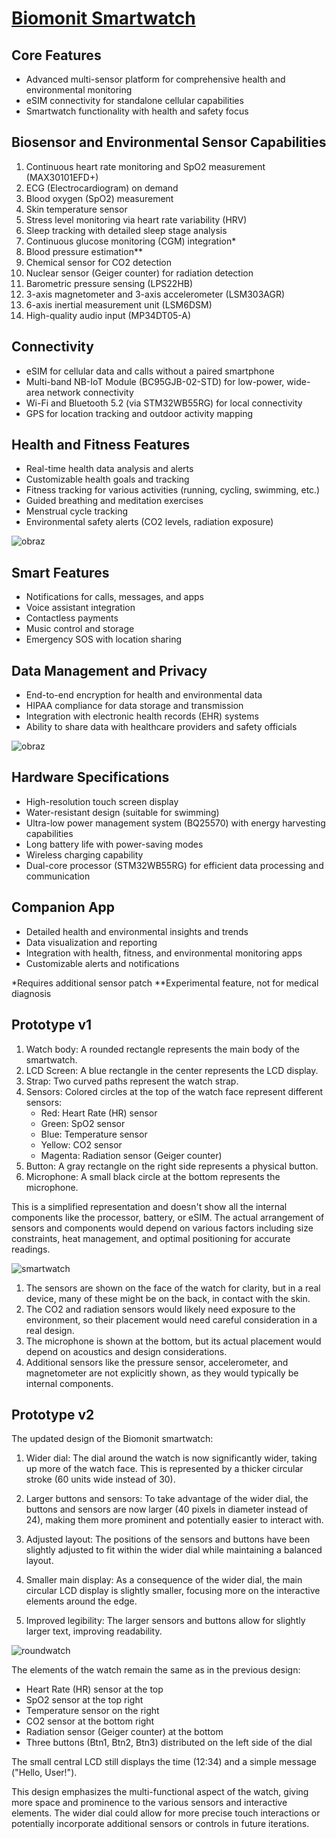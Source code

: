 # [Biomonit Smartwatch](http://www.biomonit.com)



## Core Features
- Advanced multi-sensor platform for comprehensive health and environmental monitoring
- eSIM connectivity for standalone cellular capabilities
- Smartwatch functionality with health and safety focus

## Biosensor and Environmental Sensor Capabilities
1. Continuous heart rate monitoring and SpO2 measurement (MAX30101EFD+)
2. ECG (Electrocardiogram) on demand
3. Blood oxygen (SpO2) measurement
4. Skin temperature sensor
5. Stress level monitoring via heart rate variability (HRV)
6. Sleep tracking with detailed sleep stage analysis
7. Continuous glucose monitoring (CGM) integration*
8. Blood pressure estimation**
9. Chemical sensor for CO2 detection
10. Nuclear sensor (Geiger counter) for radiation detection
11. Barometric pressure sensing (LPS22HB)
12. 3-axis magnetometer and 3-axis accelerometer (LSM303AGR)
13. 6-axis inertial measurement unit (LSM6DSM)
14. High-quality audio input (MP34DT05-A)

## Connectivity
- eSIM for cellular data and calls without a paired smartphone
- Multi-band NB-IoT Module (BC95GJB-02-STD) for low-power, wide-area network connectivity
- Wi-Fi and Bluetooth 5.2 (via STM32WB55RG) for local connectivity
- GPS for location tracking and outdoor activity mapping

## Health and Fitness Features
- Real-time health data analysis and alerts
- Customizable health goals and tracking
- Fitness tracking for various activities (running, cycling, swimming, etc.)
- Guided breathing and meditation exercises
- Menstrual cycle tracking
- Environmental safety alerts (CO2 levels, radiation exposure)


![obraz](https://github.com/user-attachments/assets/9b0f119b-df97-46f5-8314-f65cf4d091a3)

## Smart Features
- Notifications for calls, messages, and apps
- Voice assistant integration
- Contactless payments
- Music control and storage
- Emergency SOS with location sharing

## Data Management and Privacy
- End-to-end encryption for health and environmental data
- HIPAA compliance for data storage and transmission
- Integration with electronic health records (EHR) systems
- Ability to share data with healthcare providers and safety officials


![obraz](https://github.com/user-attachments/assets/4501cd67-f819-47a8-b3fa-b54691af172b)

## Hardware Specifications
- High-resolution touch screen display
- Water-resistant design (suitable for swimming)
- Ultra-low power management system (BQ25570) with energy harvesting capabilities
- Long battery life with power-saving modes
- Wireless charging capability
- Dual-core processor (STM32WB55RG) for efficient data processing and communication

## Companion App
- Detailed health and environmental insights and trends
- Data visualization and reporting
- Integration with health, fitness, and environmental monitoring apps
- Customizable alerts and notifications

*Requires additional sensor patch
**Experimental feature, not for medical diagnosis


## Prototype v1

1. Watch body: A rounded rectangle represents the main body of the smartwatch.
2. LCD Screen: A blue rectangle in the center represents the LCD display.
3. Strap: Two curved paths represent the watch strap.
4. Sensors: Colored circles at the top of the watch face represent different sensors:
   - Red: Heart Rate (HR) sensor
   - Green: SpO2 sensor
   - Blue: Temperature sensor
   - Yellow: CO2 sensor
   - Magenta: Radiation sensor (Geiger counter)
5. Button: A gray rectangle on the right side represents a physical button.
6. Microphone: A small black circle at the bottom represents the microphone.

This is a simplified representation and doesn't show all the internal components like the processor, battery, or eSIM. The actual arrangement of sensors and components would depend on various factors including size constraints, heat management, and optimal positioning for accurate readings.

![smartwatch](smartwatch.svg)



1. The sensors are shown on the face of the watch for clarity, but in a real device, many of these might be on the back, in contact with the skin.
2. The CO2 and radiation sensors would likely need exposure to the environment, so their placement would need careful consideration in a real design.
3. The microphone is shown at the bottom, but its actual placement would depend on acoustics and design considerations.
4. Additional sensors like the pressure sensor, accelerometer, and magnetometer are not explicitly shown, as they would typically be internal components.


## Prototype v2


The updated design of the Biomonit smartwatch:

1. Wider dial: The dial around the watch is now significantly wider, taking up more of the watch face. This is represented by a thicker circular stroke (60 units wide instead of 30).

2. Larger buttons and sensors: To take advantage of the wider dial, the buttons and sensors are now larger (40 pixels in diameter instead of 24), making them more prominent and potentially easier to interact with.

3. Adjusted layout: The positions of the sensors and buttons have been slightly adjusted to fit within the wider dial while maintaining a balanced layout.

4. Smaller main display: As a consequence of the wider dial, the main circular LCD display is slightly smaller, focusing more on the interactive elements around the edge.

5. Improved legibility: The larger sensors and buttons allow for slightly larger text, improving readability.


![roundwatch](roundwatch.svg)


The elements of the watch remain the same as in the previous design:

- Heart Rate (HR) sensor at the top
- SpO2 sensor at the top right
- Temperature sensor on the right
- CO2 sensor at the bottom right
- Radiation sensor (Geiger counter) at the bottom
- Three buttons (Btn1, Btn2, Btn3) distributed on the left side of the dial

The small central LCD still displays the time (12:34) and a simple message ("Hello, User!").

This design emphasizes the multi-functional aspect of the watch, giving more space and prominence to the various sensors and interactive elements. The wider dial could allow for more precise touch interactions or potentially incorporate additional sensors or controls in future iterations.




